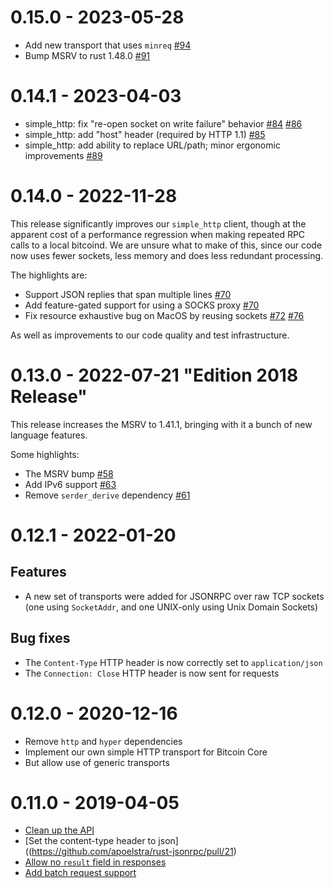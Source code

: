 # 0.15.0 - 2023-05-28

* Add new transport that uses `minreq`
  [#94](https://github.com/apoelstra/rust-jsonrpc/pull/94)
* Bump MSRV to rust 1.48.0
  [#91](https://github.com/apoelstra/rust-jsonrpc/pull/91)

# 0.14.1 - 2023-04-03

* simple_http: fix "re-open socket on write failure" behavior
  [#84](https://github.com/apoelstra/rust-jsonrpc/pull/84)
  [#86](https://github.com/apoelstra/rust-jsonrpc/pull/86)
* simple_http: add "host" header (required by HTTP 1.1)
  [#85](https://github.com/apoelstra/rust-jsonrpc/pull/85)
* simple_http: add ability to replace URL/path; minor ergonomic improvements
  [#89](https://github.com/apoelstra/rust-jsonrpc/pull/89)

# 0.14.0 - 2022-11-28

This release significantly improves our `simple_http` client, though at the
apparent cost of a performance regression when making repeated RPC calls to
a local bitcoind. We are unsure what to make of this, since our code now uses
fewer sockets, less memory and does less redundant processing.

The highlights are:

* Support JSON replies that span multiple lines
  [#70](https://github.com/apoelstra/rust-jsonrpc/pull/69)
* Add feature-gated support for using a SOCKS proxy
  [#70](https://github.com/apoelstra/rust-jsonrpc/pull/70)
* Fix resource exhaustive bug on MacOS by reusing sockets
  [#72](https://github.com/apoelstra/rust-jsonrpc/pull/72)
  [#76](https://github.com/apoelstra/rust-jsonrpc/pull/76)

As well as improvements to our code quality and test infrastructure.

# 0.13.0 - 2022-07-21 "Edition 2018 Release"

This release increases the MSRV to 1.41.1, bringing with it a bunch of new language features.

Some highlights:

- The MSRV bump [#58](https://github.com/apoelstra/rust-jsonrpc/pull/58)
- Add IPv6 support [#63](https://github.com/apoelstra/rust-jsonrpc/pull/63)
- Remove `serder_derive` dependency [#61](https://github.com/apoelstra/rust-jsonrpc/pull/61)

# 0.12.1 - 2022-01-20

## Features

* A new set of transports were added for JSONRPC over raw TCP sockets (one using `SocketAddr`, and
  one UNIX-only using Unix Domain Sockets)

## Bug fixes

* The `Content-Type` HTTP header is now correctly set to `application/json`
* The `Connection: Close` HTTP header is now sent for requests

# 0.12.0 - 2020-12-16

* Remove `http` and `hyper` dependencies
* Implement our own simple HTTP transport for Bitcoin Core
* But allow use of generic transports

# 0.11.0 - 2019-04-05

* [Clean up the API](https://github.com/apoelstra/rust-jsonrpc/pull/19)
* [Set the content-type header to json]((https://github.com/apoelstra/rust-jsonrpc/pull/21)
* [Allow no `result` field in responses](https://github.com/apoelstra/rust-jsonrpc/pull/16)
* [Add batch request support](https://github.com/apoelstra/rust-jsonrpc/pull/24)


